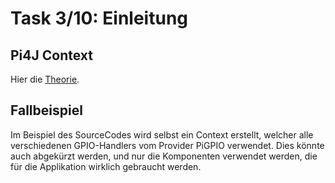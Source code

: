 # Task 3/10: Einleitung

## Pi4J Context
Hier die [Theorie](https://pi4j.com/documentation/create-context/).

## Fallbeispiel
Im Beispiel des SourceCodes wird selbst ein Context erstellt, welcher alle verschiedenen GPIO-Handlers vom 
Provider PiGPIO verwendet. Dies könnte auch abgekürzt werden, und nur die Komponenten verwendet werden, die für die 
Applikation wirklich gebraucht werden.